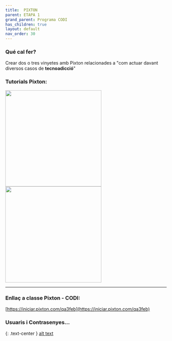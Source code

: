 ```yaml
---
title:  PIXTON
parent: ETAPA 1
grand_parent: Programa CODI
has_children: true
layout: default
nav_order: 30
---
```



### Qué cal fer?

Crear dos o tres vinyetes amb Pixton relacionades a "com actuar davant diversos casos de **tecnoadicció**"

### Tutorials Pixton:

<a href="https://youtu.be/gGqp2UTj70s?si=bJ9Hbhf_JbTZMIZC" target="_blank">
  <img src="https://img.youtube.com/vi/gGqp2UTj70s/hqdefault.jpg" width="300"/>
</a>

<a href="https://youtu.be/QStbuJCAYtk?si=0uwspe2Fpl4MNxq4" target="_blank">
  <img src="https://img.youtube.com/vi/QStbuJCAYtk/hqdefault.jpg" width="300"/>
</a>

---

### Enllaç a classe Pixton - CODI:

[https://iniciar.pixton.com/qa3feb](https://iniciar.pixton.com/qa3feb)

### Usuaris i Contrasenyes...


{: .text-center }
[alt text](ETAPA1/imatges/paswd.png)
